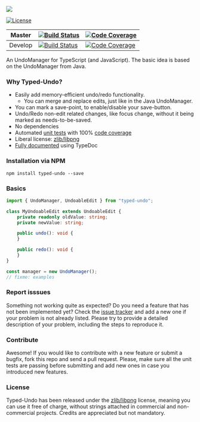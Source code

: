 ![](https://lusito.github.io/typed-undo/typed_undo.png)

[![License](https://img.shields.io/badge/License-zlib/libpng-blue.svg)](https://github.com/Lusito/typed-undo/blob/master/LICENSE)

|Master|[![Build Status](https://travis-ci.org/Lusito/typed-undo.svg?branch=master)](https://travis-ci.org/Lusito/typed-undo)|[![Code Coverage](https://coveralls.io/repos/github/Lusito/typed-undo/badge.svg?branch=master)](https://coveralls.io/github/Lusito/typed-undo)|
|---|---|---|
|Develop|[![Build Status](https://travis-ci.org/Lusito/typed-undo.svg?branch=develop)](https://travis-ci.org/Lusito/typed-undo)|[![Code Coverage](https://coveralls.io/repos/github/Lusito/typed-undo/badge.svg?branch=develop)](https://coveralls.io/github/Lusito/typed-undo)|

An UndoManager for TypeScript (and JavaScript). The basic idea is based on the UndoManager from Java.

### Why Typed-Undo?

- Easily add memory-efficient undo/redo functionality.
  - You can merge and replace edits, just like in the Java UndoManager.
- You can mark a save-point, to enable/disable your save-button.
- Undo/Redo non-edit related changes, like focus change, without it being marked as needs-to-be-saved.
- No dependencies
- Automated [unit tests](https://travis-ci.org/Lusito/typed-undo)  with 100% [code coverage](https://coveralls.io/github/Lusito/typed-undo)
- Liberal license: [zlib/libpng](https://github.com/Lusito/typed-undo/blob/master/LICENSE)
- [Fully documented](https://lusito.github.io/typed-undo/index.html) using TypeDoc

### Installation via NPM

```npm install typed-undo --save```

### Basics

```typescript
import { UndoManager, UndoableEdit } from "typed-undo";

class MyUndoableEdit extends UndoableEdit {
    private readonly oldValue: string;
    private newValue: string;

	public undo(): void {
	}

	public redo(): void {
	}
}

const manager = new UndoManager();
// fixme: examples
```

### Report isssues

Something not working quite as expected? Do you need a feature that has not been implemented yet? Check the [issue tracker](https://github.com/Lusito/typed-undo/issues) and add a new one if your problem is not already listed. Please try to provide a detailed description of your problem, including the steps to reproduce it.

### Contribute

Awesome! If you would like to contribute with a new feature or submit a bugfix, fork this repo and send a pull request. Please, make sure all the unit tests are passing before submitting and add new ones in case you introduced new features.

### License

Typed-Undo has been released under the [zlib/libpng](https://github.com/Lusito/typed-undo/blob/master/LICENSE) license, meaning you
can use it free of charge, without strings attached in commercial and non-commercial projects. Credits are appreciated but not mandatory.
